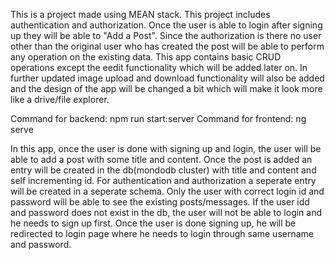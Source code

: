 This is a project made using MEAN stack. This project includes authentication and authorization. Once the user is able to login after signing up they will be able to "Add a Post". Since the authorization is there no user other than the original user who has created the post will be able to perform any operation on the existing data. This app contains basic CRUD operations except the eedit functionality which will be added later on. In further updated image upload and download functionality will also be added and the design of the app will be changed a bit which will make it look more like a drive/file explorer.

Command for backend: npm run start:server
Command for frontend: ng serve



In this app, once the user is done with signing up and login, the user will be able to add a post with some title and content. Once the post is added an entry will be created in the db(mondodb cluster) with title and content and self incrementing id. For authentication and authorization a seperate entry will be created in a seperate schema. Only the user with correct login id and password will be able to see the existing posts/messages. If the user idd and password does not exist in the db, the user will not be able to login and he needs to sign up first. Once the user is done signing up, he will be redirected to login page where he needs to login through same username and password.
